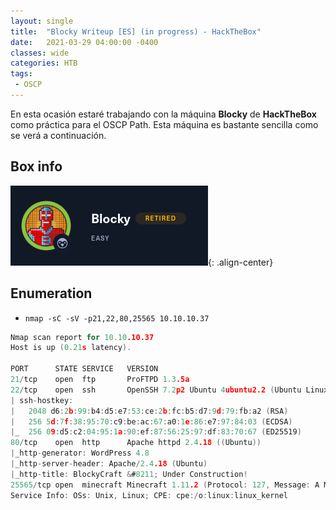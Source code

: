 ```yaml
---
layout: single
title:  "Blocky Writeup [ES] (in progress) - HackTheBox"
date:   2021-03-29 04:00:00 -0400
classes: wide
categories: HTB
tags:
 - OSCP
---
```


En esta ocasión estaré trabajando con la máquina **Blocky** de **HackTheBox** como práctica para el OSCP Path. Esta máquina es bastante sencilla como se verá a continuación.

## Box info

![Machine Info](/images/HTB/Blocky/00-info-machine.png "Machine Info"){: .align-center}


## Enumeration


* ```nmap -sC -sV -p21,22,80,25565 10.10.10.37```

```go
Nmap scan report for 10.10.10.37
Host is up (0.21s latency).

PORT      STATE SERVICE   VERSION
21/tcp    open  ftp       ProFTPD 1.3.5a
22/tcp    open  ssh       OpenSSH 7.2p2 Ubuntu 4ubuntu2.2 (Ubuntu Linux; protocol 2.0)
| ssh-hostkey: 
|   2048 d6:2b:99:b4:d5:e7:53:ce:2b:fc:b5:d7:9d:79:fb:a2 (RSA)
|   256 5d:7f:38:95:70:c9:be:ac:67:a0:1e:86:e7:97:84:03 (ECDSA)
|_  256 09:d5:c2:04:95:1a:90:ef:87:56:25:97:df:83:70:67 (ED25519)
80/tcp    open  http      Apache httpd 2.4.18 ((Ubuntu))
|_http-generator: WordPress 4.8
|_http-server-header: Apache/2.4.18 (Ubuntu)
|_http-title: BlockyCraft &#8211; Under Construction!
25565/tcp open  minecraft Minecraft 1.11.2 (Protocol: 127, Message: A Minecraft Server, Users: 0/20)
Service Info: OSs: Unix, Linux; CPE: cpe:/o:linux:linux_kernel
```

